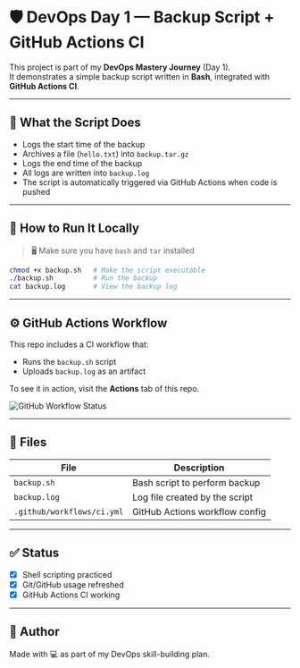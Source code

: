# 🛡️ DevOps Day 1 — Backup Script + GitHub Actions CI

This project is part of my **DevOps Mastery Journey** (Day 1).  
It demonstrates a simple backup script written in **Bash**, integrated with **GitHub Actions CI**.

---

## 📜 What the Script Does

- Logs the start time of the backup
- Archives a file (`hello.txt`) into `backup.tar.gz`
- Logs the end time of the backup
- All logs are written into `backup.log`
- The script is automatically triggered via GitHub Actions when code is pushed

---

## 🚀 How to Run It Locally

> 🖥️ Make sure you have `bash` and `tar` installed

```bash
chmod +x backup.sh   # Make the script executable
./backup.sh          # Run the backup
cat backup.log       # View the backup log
```

---

## ⚙️ GitHub Actions Workflow

This repo includes a CI workflow that:
- Runs the `backup.sh` script
- Uploads `backup.log` as an artifact

To see it in action, visit the **Actions** tab of this repo.

![GitHub Workflow Status](https://github.com/AlphaTab435/devops-day1-project/actions/workflows/ci.yml/badge.svg)

---

## 📁 Files

| File            | Description                        |
|-----------------|------------------------------------|
| `backup.sh`     | Bash script to perform backup      |
| `backup.log`    | Log file created by the script     |
| `.github/workflows/ci.yml` | GitHub Actions workflow config |

---

## ✅ Status

- [x] Shell scripting practiced  
- [x] Git/GitHub usage refreshed  
- [x] GitHub Actions CI working

---

## 🏁 Author

Made with 💻 as part of my DevOps skill-building plan.

